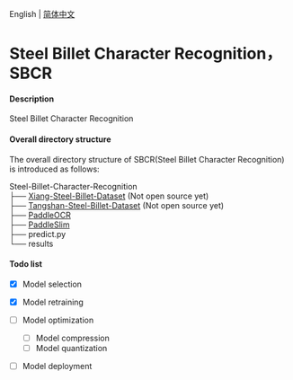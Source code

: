 English | [简体中文](README_ch.md)
# Steel Billet Character Recognition，SBCR

#### Description
Steel Billet Character Recognition

#### Overall directory structure
The overall directory structure of SBCR(Steel Billet Character Recognition) is introduced as follows:

Steel-Billet-Character-Recognition   
├── [Xiang-Steel-Billet-Dataset](https://github.com/YukSing12/Steel-Billet-Dataset)    (Not open source yet)   
├── [Tangshan-Steel-Billet-Dataset](https://github.com/YukSing12/Tangshan-Steel-Billet-Dataset)    (Not open source yet)   
├── [PaddleOCR](https://github.com/PaddlePaddle/PaddleOCR)    
├── [PaddleSlim](https://github.com/PaddlePaddle/PaddleSlim)   
├── predict.py   
└── results    

#### Todo list    

- [x] Model selection   
- [x] Model retraining     
- [ ] Model optimization   
  - [ ] Model compression    
  - [ ] Model quantization    
- [ ] Model deployment    

